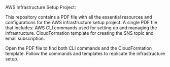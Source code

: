 AWS Infrastructure Setup Project:

This repository contains a PDF file with all the essential resources and configurations for the AWS infrastructure setup project.
A single PDF file that includes:
AWS CLI commands used for setting up and managing the infrastructure.
CloudFormation template for creating the SNS topic and email subscription.

Open the PDF file to find both CLI commands and the CloudFormation template.
Follow the commands and templates to replicate the infrastructure setup.
